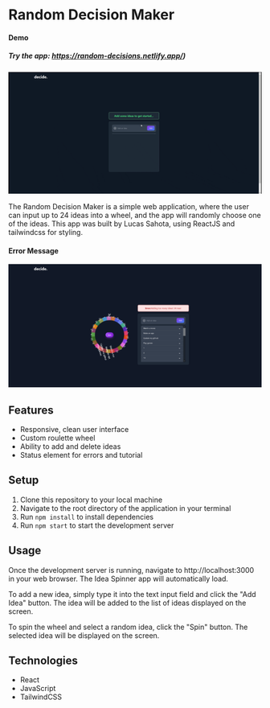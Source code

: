 # Random Decision Maker

#### Demo

##### Try the app: https://random-decisions.netlify.app/)

![Demo Gif of Random Decision Maker](https://github.com/lucasw4/random-decision-maker/blob/master/docs/demo.gif?raw=true)

The Random Decision Maker is a simple web application, where the user can input up to 24 ideas into a wheel, and the app will randomly choose one of the ideas. This app was built by Lucas Sahota, using ReactJS and tailwindcss for styling.

#### Error Message

![Screenshot of Random Decision Maker with Error Message](https://github.com/lucasw4/random-decision-maker/blob/master/docs/error-status.png?raw=true)

## Features

- Responsive, clean user interface
- Custom roulette wheel
- Ability to add and delete ideas
- Status element for errors and tutorial

## Setup

1. Clone this repository to your local machine
2. Navigate to the root directory of the application in your terminal
3. Run `npm install` to install dependencies
4. Run `npm start` to start the development server

## Usage

Once the development server is running, navigate to http://localhost:3000 in your web browser. The Idea Spinner app will automatically load.

To add a new idea, simply type it into the text input field and click the "Add Idea" button. The idea will be added to the list of ideas displayed on the screen.

To spin the wheel and select a random idea, click the "Spin" button. The selected idea will be displayed on the screen.

## Technologies

- React
- JavaScript
- TailwindCSS
